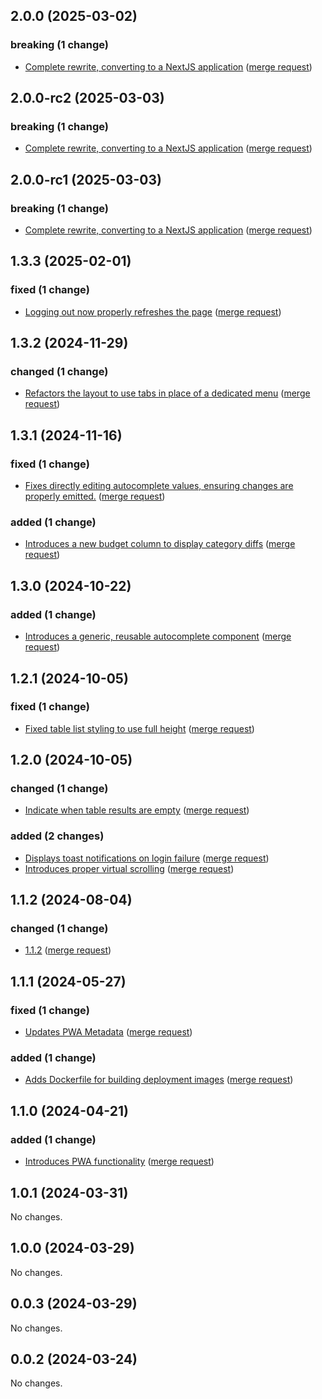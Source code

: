 ## 2.0.0 (2025-03-02)

### breaking (1 change)

- [Complete rewrite, converting to a NextJS application](https://gitlab.internal.oasis.com/gitlab-instance-8c9d9f19/plutus/-/commit/f504e35fcce30c3e550c066e9b7ed467450a8be7) ([merge request](https://gitlab.internal.oasis.com/gitlab-instance-8c9d9f19/plutus/-/merge_requests/28))

## 2.0.0-rc2 (2025-03-03)

### breaking (1 change)

- [Complete rewrite, converting to a NextJS application](https://gitlab.internal.oasis.com/gitlab-instance-8c9d9f19/plutus/-/commit/f504e35fcce30c3e550c066e9b7ed467450a8be7) ([merge request](https://gitlab.internal.oasis.com/gitlab-instance-8c9d9f19/plutus/-/merge_requests/28))

## 2.0.0-rc1 (2025-03-03)

### breaking (1 change)

- [Complete rewrite, converting to a NextJS application](https://gitlab.internal.oasis.com/gitlab-instance-8c9d9f19/plutus/-/commit/f504e35fcce30c3e550c066e9b7ed467450a8be7) ([merge request](https://gitlab.internal.oasis.com/gitlab-instance-8c9d9f19/plutus/-/merge_requests/28))

## 1.3.3 (2025-02-01)

### fixed (1 change)

- [Logging out now properly refreshes the page](https://gitlab.internal.oasis.com/gitlab-instance-8c9d9f19/plutus/-/commit/69f53046ebf57e4e9be7e2eea6fd5b7459606566) ([merge request](https://gitlab.internal.oasis.com/gitlab-instance-8c9d9f19/plutus/-/merge_requests/27))

## 1.3.2 (2024-11-29)

### changed (1 change)

- [Refactors the layout to use tabs in place of a dedicated menu](gitlab-instance-8c9d9f19/plutus@a78309f478e7f7455cabc7dc165e2663501ddf9d) ([merge request](gitlab-instance-8c9d9f19/plutus!24))

## 1.3.1 (2024-11-16)

### fixed (1 change)

- [Fixes directly editing autocomplete values, ensuring changes are properly emitted.](gitlab-instance-8c9d9f19/plutus@774a12959b40e9f3304b5a129bb54151b5e81332) ([merge request](gitlab-instance-8c9d9f19/plutus!22))

### added (1 change)

- [Introduces a new budget column to display category diffs](gitlab-instance-8c9d9f19/plutus@f5531c5e239a1e0bc0e0800e743e4dbe07f80826) ([merge request](gitlab-instance-8c9d9f19/plutus!21))

## 1.3.0 (2024-10-22)

### added (1 change)

- [Introduces a generic, reusable autocomplete component](gitlab-instance-8c9d9f19/plutus@3528f5b393de12d028f75ac6a6ff27dc109f5949) ([merge request](gitlab-instance-8c9d9f19/plutus!20))

## 1.2.1 (2024-10-05)

### fixed (1 change)

- [Fixed table list styling to use full height](gitlab-instance-8c9d9f19/plutus@0740ea6def0d4c87e1bed16ab728e7df450be04a) ([merge request](gitlab-instance-8c9d9f19/plutus!19))

## 1.2.0 (2024-10-05)

### changed (1 change)

- [Indicate when table results are empty](gitlab-instance-8c9d9f19/plutus@bd2e34f2a18e2a02b8609b3349d067859cf287ba) ([merge request](gitlab-instance-8c9d9f19/plutus!18))

### added (2 changes)

- [Displays toast notifications on login failure](gitlab-instance-8c9d9f19/plutus@3fed6754bb0600b0d1e94eeea641cfa08140e7e2) ([merge request](gitlab-instance-8c9d9f19/plutus!17))
- [Introduces proper virtual scrolling](gitlab-instance-8c9d9f19/plutus@c437515969484daaef0e6c140696ca4e8d1c8640) ([merge request](gitlab-instance-8c9d9f19/plutus!15))

## 1.1.2 (2024-08-04)

### changed (1 change)

- [1.1.2](gitlab-instance-8c9d9f19/plutus@cefa7f13536eb0df1e8cb932f4b1fac13aeebbff) ([merge request](gitlab-instance-8c9d9f19/plutus!14))

## 1.1.1 (2024-05-27)

### fixed (1 change)

- [Updates PWA Metadata](gitlab-instance-8c9d9f19/plutus@e8e2ecc471fca7b972e8e484c7496224c1f256d3) ([merge request](gitlab-instance-8c9d9f19/plutus!12))

### added (1 change)

- [Adds Dockerfile for building deployment images](gitlab-instance-8c9d9f19/plutus@4b106de1a4b2d89b0823401ad4a3793689275a7f) ([merge request](gitlab-instance-8c9d9f19/plutus!11))

## 1.1.0 (2024-04-21)

### added (1 change)

- [Introduces PWA functionality](gitlab-instance-8c9d9f19/plutus@1aa1c5d3ff519e1215d74f38c700089ad3e9c1fc) ([merge request](gitlab-instance-8c9d9f19/plutus!9))

## 1.0.1 (2024-03-31)

No changes.

## 1.0.0 (2024-03-29)

No changes.

## 0.0.3 (2024-03-29)

No changes.

## 0.0.2 (2024-03-24)

No changes.
